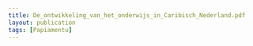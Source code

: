 ```yaml
---
title: De_ontwikkeling_van_het_onderwijs_in_Caribisch_Nederland.pdf
layout: publication
tags: [Papiamentu]
---
```

